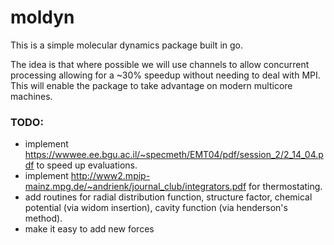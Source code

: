 # moldyn

This is a simple molecular dynamics package built in go.

The idea is that where possible we will use channels to allow concurrent processing allowing for a ~30% speedup without needing to deal with MPI. This will enable the package to take advantage on modern multicore machines.

### TODO:
* implement https://wwwee.ee.bgu.ac.il/~specmeth/EMT04/pdf/session_2/2_14_04.pdf to speed up evaluations.
* implement http://www2.mpip-mainz.mpg.de/~andrienk/journal_club/integrators.pdf for thermostating.
* add routines for radial distribution function, structure factor, chemical potential (via widom insertion), cavity function (via henderson's method).
* make it easy to add new forces

